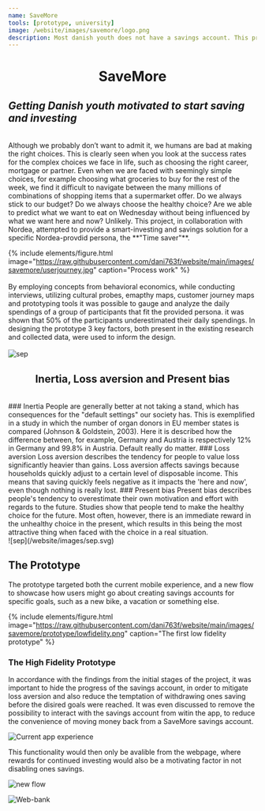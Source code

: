 ```yaml
---
name: SaveMore
tools: [prototype, university]
image: /website/images/savemore/logo.png
description: Most danish youth does not have a savings account. This project, made in collaboration with Nordea, used theory from behavioral economics to attempt to mitigate this issue.
--- 
```

# <center>SaveMore<center/>
## *Getting Danish youth motivated to start saving and investing*
<br>
Although we probably don’t want to admit it, we humans are bad at making the right choices. This is clearly seen when you look at the success rates for the complex choices we face in life, such as choosing the right career, mortgage or partner. Even when we are faced with seemingly simple choices, for example choosing what groceries to buy for the rest of the week, we find it difficult to navigate between the many millions of combinations of shopping items that a supermarket offer. Do we always stick to our budget? Do we always choose the healthy choice? Are we able to predict what we want to eat on Wednesday without being influenced by what we want here and now? Unlikely. This project, in collaboration with Nordea, attempted to provide a smart-investing and savings solution for a specific Nordea-provdid persona, the **"Time saver"**. 

{% include elements/figure.html image="https://raw.githubusercontent.com/dani763f/website/main/images/savemore/userjourney.jpg" caption="Process work" %}  
<br>
By employing concepts from behavioral economics, while conducting interviews, utilizing cultural probes, emapthy maps, customer journey maps and prototyping tools it was possible to gauge and analyze the daily spendings of a group of participants that fit the provided persona. it was shown that 50% of the participants underestimated their daily spendings.
In designing the prototype 3 key factors, both present in the existing research and collected data, were used to inform the design.  
<br>
![sep](/website/images/sep.svg)

## <center>Inertia, Loss aversion and Present bias<center/>
<br>
### Inertia  
People are generally better at not taking a stand, which has consequences for the "default settings" our society has. This is exemplified in a study in which the number of organ donors in EU member states is compared (Johnson & Goldstein, 2003). Here it is described how the difference between, for example, Germany and Austria is respectively 12% in Germany and 99.8% in Austria. Default really do matter.  
### Loss aversion  
Loss aversion describes the tendency for people to value loss significantly heavier than gains. Loss aversion affects savings because households quickly adjust to a certain level of disposable income. This means that saving quickly feels negative as it impacts the 'here and now', even though nothing is really lost.  
### Present bias  
Present bias describes people's tendency to overestimate their own motivation and effort with regards to the future. Studies show that people tend to make the healthy choice for the future. Most often, however, there is an immediate reward in the unhealthy choice in the present, which results in this being the most attractive thing when faced with the choice in a real situation.  
<br>
![sep](/website/images/sep.svg)

## The Prototype  
The prototype targeted both the current mobile experience, and a new flow to showcase how users might go about creating savings accounts for specific goals, such as a new bike, a vacation or something else. 

{% include elements/figure.html image="https://raw.githubusercontent.com/dani763f/website/main/images/savemore/prototype/lowfidelity.png" caption="The first low fidelity prototype" %}  



### The High Fidelity Prototype  

In accordance with the findings from the initial stages of the project, it was important to hide the progress of the savings account, in order to mitigate loss aversion and also reduce the temptation of withdrawing ones saving before the disired goals were reached. It was even discussed to remove the possibility to interact with the savings account from witin the app, to reduce the convenience of moving money back from a SaveMore savings account.

![Current app experience](/website/images/savemore/prototype/1.png)  

This functionality would then only be avalible from the webpage, where rewards for continued investing would also be a motivating factor in not disabling ones savings.  

![new flow](/website/images/savemore/prototype/2.png)  

![Web-bank](/website/images/savemore/prototype/3.png)